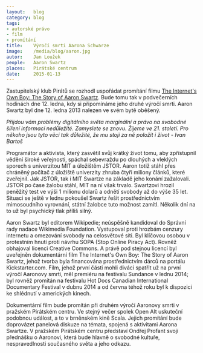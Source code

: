 ```yaml
---
layout:   blog
category: blog
tags:     
- autorské právo 
- film 
- promítání
title:    Výročí smrti Aarona Schwarze
image:    /media/blog/aaron.jpg
autor:    Jan Loužek
people:   Aaron Swartz
places:   Pirátské centrum
date:     2015-01-13
---
```


Zastupitelský klub Pirátů se rozhodl uspořádat promítání filmu [The Internet's Own Boy: The Story of Aaron Swartz](http://www.csfd.cz/film/361964-the-internet-s-own-boy-the-story-of-aaron-swartz/). Bude tomu tak v podvečerních hodinách dne 12. ledna, kdy si připomínáme jeho druhé výročí smrti. Aaron Swartz byl dne 12. ledna 2013 nalezen ve svém bytě oběšený. 

*Přijdou vám problémy digitálního světa marginální a právo na svobodné šíření informací nedůležité. Zamyslete se znovu. Žijeme ve 21. století. Pro někoho jsou tyto věci tak důležité, že mu stojí za ně položit i život - Ivan Bartoš*

Programátor a aktivista, který zasvětil svůj krátký život tomu, aby zpřístupnil vědění široké veřejnosti, spáchal sebevraždu po dlouhých a vleklých sporech s univerzitou MIT a úložištěm JSTOR. Aaron totiž stáhl přes chráněný počítač z úložiště univerzity zhruba čtyři miliony článků, které zveřejnil. Jak JSTOR, tak i MIT Swartze na základě jeho konání zažalovali. JSTOR po čase žalobu stáhl, MIT na ní však trvalo. Swartzovi hrozil peněžitý test ve výši 1 milionu dolarů a odnětí svobody až do výše 35 let. Situaci se ještě v lednu pokoušel Swartz řešit prostřednictvím mimosoudního vyrovnání, státní žalobce tuto možnost zamítl. Několik dní na to už byl psychický tlak příliš silný.

Aaron Swartz byl editorem Wikipedie; neúspěšně kandidoval do Správní rady nadace Wikimedia Foundation. Vystupoval proti hrozbám cenzury internetu a omezování svobody na celosvětové síti. Byl klíčovou osobou v protestním hnutí proti návrhu SOPA (Stop Online Piracy Act). Rovněž obhajoval licenci Creative Commons. A právě pod stejnou licencí byl uveřejněn dokumentární film The Internet's Own Boy: The Story of Aaron Swartz, jehož tvorba byla financována prostřednictvím dárců na portálu Kickstarter.com. Film, jehož první části mohli diváci spatřit už na první výročí Aaronovy smrti, měl premiéru na festivalu Sundance v lednu 2014; byl rovněž promítán na festivalu Hot Docs Canadian International Documentary Festival v dubnu 2014 a od června téhož roku byl k dispozici ke shlédnutí v amerických kinech.

Dokumentární film bude promítán při druhém výročí Aaronovy smrti v pražském Pirátském centru. Ve stejný večer spolek Open Alt uskuteční podobnou událost, a to v brněnském kině Scala. Jejich promítání bude doprovázet panelová diskuze na témata, spojená s aktivitami Aarona Swartze. V pražském Pirátském centru představí Ondřej Profant svojí přednášku o Aaronovi, která bude hlavně o svobodné kultuře, nespravedlnosti současného světa a jeho odkazu. 

